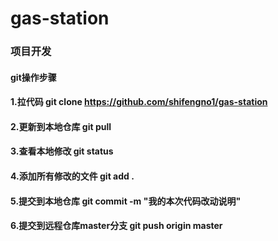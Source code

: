 # gas-station

### 项目开发

#### git操作步骤

#### 1.拉代码 git clone https://github.com/shifengno1/gas-station

#### 2.更新到本地仓库 git pull

#### 3.查看本地修改 git status

#### 4.添加所有修改的文件 git add .

#### 5.提交到本地仓库 git commit -m "我的本次代码改动说明"

#### 6.提交到远程仓库master分支 git push origin master